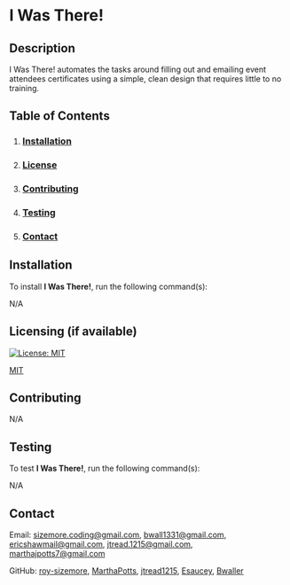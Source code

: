 # **I Was There!**

  ## **Description**
  
  I Was There! automates the tasks around filling out and emailing event attendees certificates using a simple, clean design that requires little to no training.
  
  ## **Table of Contents**
  
  1. ### [Installation](#installation)
  
  2. ### [License](#license)
  
  3. ### [Contributing](#contributing)
  
  4. ### [Testing](#testing)
  
  5. ### [Contact](#contact)
  
  ## **Installation**
  
  To install **I Was There!**, run the following command(s):
  
  N/A
  
  ## **Licensing** (if available)
  
  
  
  [![License: MIT](https://img.shields.io/badge/License-MIT-yellow.svg)](https://opensource.org/licenses/MIT)
  
  [MIT](https://opensource.org/licenses/MIT)
    
  ## **Contributing**
  
  N/A
  
  ## **Testing**
  
  To test **I Was There!**, run the following command(s):
  
  N/A
    
  ## **Contact**
  
  Email: sizemore.coding@gmail.com, bwall1331@gmail.com, ericshawmail@gmail.com, jtread.1215@gmail.com, marthajpotts7@gmail.com

  GitHub: [roy-sizemore](https://github.com/roy-sizemore/), 
          [MarthaPotts](https://github.com/MarthaPotts), 
          [jtread1215](https://github.com/jtread1215/), 
          [Esaucey](https://github.com/Esaucey), 
          [Bwaller](https://github.com/Bwaller1331)
          
          
  
